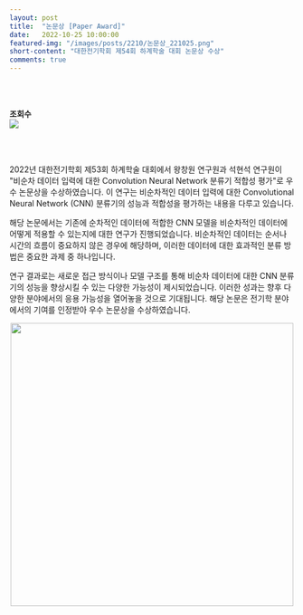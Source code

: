 ```yaml
---
layout: post
title:  "논문상 [Paper Award]" 
date:   2022-10-25 10:00:00
featured-img: "/images/posts/2210/논문상_221025.png"
short-content: "대한전기학회 제54회 하계학술 대회 논문상 수상" 
comments: true
---
```


<br>

<br>

**조회수**  
<img src="https://hits.seeyoufarm.com/api/count/incr/badge.svg?url={{ page.url | absolute_url }}&count_bg=%2379C83D&title_bg=%23555555&icon=eye&icon_color=%23E7E7E7&title=views&edge_flat=false"/>

<br>


<br> 

2022년 대한전기학회 제53회 하계학술 대회에서 왕창원 연구원과 석현석 연구원이 "비순차 데이터 입력에 대한 Convolution Neural Network 분류기 적합성 평가"로 우수 논문상을 수상하였습니다. 이 연구는 비순차적인 데이터 입력에 대한 Convolutional Neural Network (CNN) 분류기의 성능과 적합성을 평가하는 내용을 다루고 있습니다.

해당 논문에서는 기존에 순차적인 데이터에 적합한 CNN 모델을 비순차적인 데이터에 어떻게 적용할 수 있는지에 대한 연구가 진행되었습니다. 비순차적인 데이터는 순서나 시간의 흐름이 중요하지 않은 경우에 해당하며, 이러한 데이터에 대한 효과적인 분류 방법은 중요한 과제 중 하나입니다.

연구 결과로는 새로운 접근 방식이나 모델 구조를 통해 비순차 데이터에 대한 CNN 분류기의 성능을 향상시킬 수 있는 다양한 가능성이 제시되었습니다. 이러한 성과는 향후 다양한 분야에서의 응용 가능성을 열어놓을 것으로 기대됩니다. 해당 논문은 전기학 분야에서의 기여를 인정받아 우수 논문상을 수상하였습니다.

<div style="display: flex; justify-content: center;">
    <span class="image featured"><img src="/images/posts/2210/논문상_221025.png" alt="" style='height: 500px; object-fit: contain;'></span>
</div>